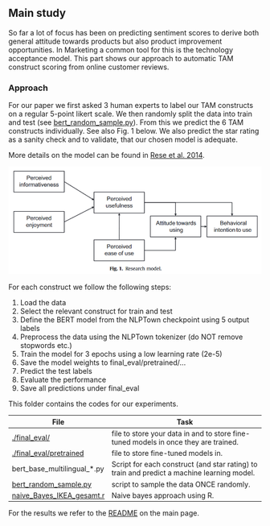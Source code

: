 ## Main study
So far a lot of focus has been on predicting sentiment scores to derive both general attitude towards products but also product improvement opportunities.
In Marketing a common tool for this is the technology acceptance model. This part shows our approach to automatic TAM construct scoring from online customer reviews.

### Approach

For our paper we first asked 3 human experts to label our TAM constructs on a regular 5-point likert scale.
We then randomly split the data into train and test (see [bert_random_sample.py](./bert_random_sample.py)). From this we predict the 6 TAM constructs individually. See also  Fig. 1 
below. We also predict the star rating as a sanity check and to validate, that our chosen model is adequate.

More details on the model can be found in [Rese et al. 2014](https://doi.org/10.1016/j.jretconser.2014.02.011).

![Fig. 1](research%20model.png)

For each construct we follow the following steps:

1. Load the data
2. Select the relevant construct for train and test
3. Define the BERT model from the NLPTown checkpoint using 5 output labels
4. Preprocess the data using the NLPTown tokenizer (do NOT remove stopwords etc.)
5. Train the model for 3 epochs using a low learning rate (2e-5)
6. Save the model weights to final_eval/pretrained/...
7. Predict the test labels
8. Evaluate the performance
9. Save all predictions under final_eval

This folder contains the codes for our experiments.

|File|Task|
|------|-|
|[./final_eval/](./final_eval/)| file to store your data in and to store fine-tuned models in once they are trained.
|[./final_eval/pretrained](./final_eval/pretrained/)| file to store fine-tuned models in.
|bert_base_multilingual_*.py| Script for each construct (and star rating) to train and predict a machine learning model.
|[bert_random_sample.py](./bert_random_sample.py)| script to sample the data ONCE randomly.
|[naive_Bayes_IKEA_gesamt.r](./naive_Bayes_IKEA_gesamt.r)| Naive bayes approach using R.

For the results we refer to the [README](../README.md) on the main page.